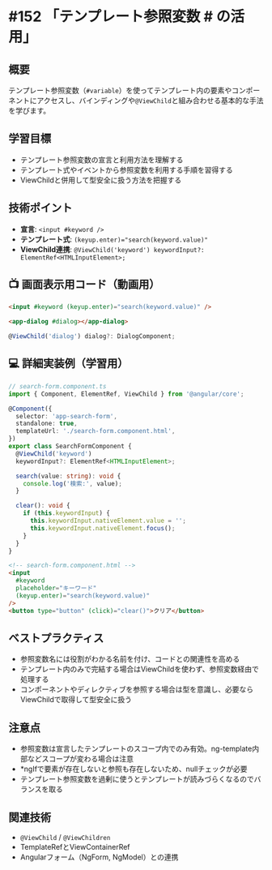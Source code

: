 # #152 「テンプレート参照変数 # の活用」

## 概要
テンプレート参照変数（`#variable`）を使ってテンプレート内の要素やコンポーネントにアクセスし、バインディングや`@ViewChild`と組み合わせる基本的な手法を学びます。

## 学習目標
- テンプレート参照変数の宣言と利用方法を理解する
- テンプレート式やイベントから参照変数を利用する手順を習得する
- ViewChildと併用して型安全に扱う方法を把握する

## 技術ポイント
- **宣言**: `<input #keyword />`
- **テンプレート式**: `(keyup.enter)="search(keyword.value)"`
- **ViewChild連携**: `@ViewChild('keyword') keywordInput?: ElementRef<HTMLInputElement>;`

## 📺 画面表示用コード（動画用）

```html
<input #keyword (keyup.enter)="search(keyword.value)" />
```

```html
<app-dialog #dialog></app-dialog>
```

```typescript
@ViewChild('dialog') dialog?: DialogComponent;
```

## 💻 詳細実装例（学習用）
```typescript
// search-form.component.ts
import { Component, ElementRef, ViewChild } from '@angular/core';

@Component({
  selector: 'app-search-form',
  standalone: true,
  templateUrl: './search-form.component.html',
})
export class SearchFormComponent {
  @ViewChild('keyword')
  keywordInput?: ElementRef<HTMLInputElement>;

  search(value: string): void {
    console.log('検索:', value);
  }

  clear(): void {
    if (this.keywordInput) {
      this.keywordInput.nativeElement.value = '';
      this.keywordInput.nativeElement.focus();
    }
  }
}
```

```html
<!-- search-form.component.html -->
<input
  #keyword
  placeholder="キーワード"
  (keyup.enter)="search(keyword.value)"
/>
<button type="button" (click)="clear()">クリア</button>
```

## ベストプラクティス
- 参照変数名には役割がわかる名前を付け、コードとの関連性を高める
- テンプレート内のみで完結する場合はViewChildを使わず、参照変数経由で処理する
- コンポーネントやディレクティブを参照する場合は型を意識し、必要ならViewChildで取得して型安全に扱う

## 注意点
- 参照変数は宣言したテンプレートのスコープ内でのみ有効。ng-template内部などスコープが変わる場合は注意
- *ngIfで要素が存在しないと参照も存在しないため、nullチェックが必要
- テンプレート参照変数を過剰に使うとテンプレートが読みづらくなるのでバランスを取る

## 関連技術
- `@ViewChild` / `@ViewChildren`
- TemplateRefとViewContainerRef
- Angularフォーム（NgForm, NgModel）との連携
